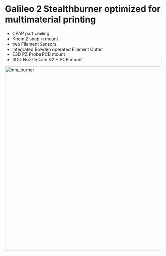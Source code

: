 # Galileo 2 Stealthburner optimized for multimaterial printing

* CPAP part cooling
* Knomi2 snap in mount
* two Filament Sensors
* integrated Bowden operated Filament Cutter
* E3D PZ Probe PCB mount
* 3DO Nozzle Cam V2 + PCB mount

<img width="595" alt="mm_burner" src="https://github.com/user-attachments/assets/7bffd300-a7d4-48af-9159-efbd7c42f45b" />
